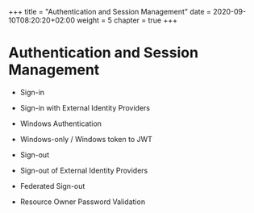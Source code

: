 +++
title = "Authentication and Session Management"
date = 2020-09-10T08:20:20+02:00
weight = 5
chapter = true
+++

# Authentication and Session Management

* Sign-in
* Sign-in with External Identity Providers
* Windows Authentication
* Windows-only / Windows token to JWT
* Sign-out
* Sign-out of External Identity Providers
* Federated Sign-out

* Resource Owner Password Validation

